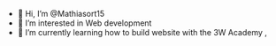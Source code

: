 - 👋 Hi, I’m @Mathiasort15
- 👀 I’m interested in Web development
- 🌱 I’m currently learning how to build website with the 3W Academy , 


<!---
Mathiasort15/Mathiasort15 is a ✨ special ✨ repository because its `README.md` (this file) appears on your GitHub profile.
You can click the Preview link to take a look at your changes.
--->
